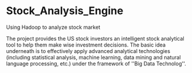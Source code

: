 # Stock_Analysis_Engine
Using Hadoop to analyze stock market


The project provides the US stock investors an intelligent stock analytical tool to help them make wise investment decisions. The basic idea underneath is to effectively apply advanced analytical technologies (including statistical analysis, machine learning, data mining and natural language processing, etc.) under the framework of ''Big Data Technolog''. 
